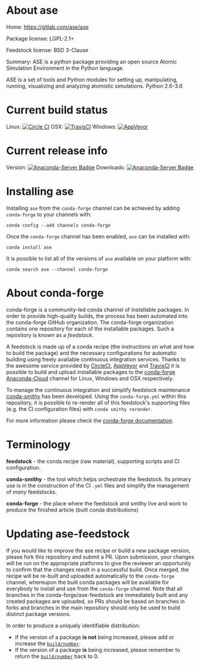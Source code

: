 About ase
=========

Home: https://gitlab.com/ase/ase

Package license: LGPL-2.1+

Feedstock license: BSD 3-Clause

Summary: ASE is a python package providing an open source Atomic Simulation Environment in the Python language.

ASE is a set of tools and Python modules for setting up,
manipulating, running, visualizing and analyzing atomistic simulations.
Python 2.6-3.6


Current build status
====================

Linux: [![Circle CI](https://circleci.com/gh/conda-forge/ase-feedstock.svg?style=shield)](https://circleci.com/gh/conda-forge/ase-feedstock)
OSX: [![TravisCI](https://travis-ci.org/conda-forge/ase-feedstock.svg?branch=master)](https://travis-ci.org/conda-forge/ase-feedstock)
Windows: [![AppVeyor](https://ci.appveyor.com/api/projects/status/github/conda-forge/ase-feedstock?svg=True)](https://ci.appveyor.com/project/conda-forge/ase-feedstock/branch/master)

Current release info
====================
Version: [![Anaconda-Server Badge](https://anaconda.org/conda-forge/ase/badges/version.svg)](https://anaconda.org/conda-forge/ase)
Downloads: [![Anaconda-Server Badge](https://anaconda.org/conda-forge/ase/badges/downloads.svg)](https://anaconda.org/conda-forge/ase)

Installing ase
==============

Installing `ase` from the `conda-forge` channel can be achieved by adding `conda-forge` to your channels with:

```
conda config --add channels conda-forge
```

Once the `conda-forge` channel has been enabled, `ase` can be installed with:

```
conda install ase
```

It is possible to list all of the versions of `ase` available on your platform with:

```
conda search ase --channel conda-forge
```


About conda-forge
=================

conda-forge is a community-led conda channel of installable packages.
In order to provide high-quality builds, the process has been automated into the
conda-forge GitHub organization. The conda-forge organization contains one repository
for each of the installable packages. Such a repository is known as a *feedstock*.

A feedstock is made up of a conda recipe (the instructions on what and how to build
the package) and the necessary configurations for automatic building using freely
available continuous integration services. Thanks to the awesome service provided by
[CircleCI](https://circleci.com/), [AppVeyor](http://www.appveyor.com/)
and [TravisCI](https://travis-ci.org/) it is possible to build and upload installable
packages to the [conda-forge](https://anaconda.org/conda-forge)
[Anaconda-Cloud](http://docs.anaconda.org/) channel for Linux, Windows and OSX respectively.

To manage the continuous integration and simplify feedstock maintenance
[conda-smithy](http://github.com/conda-forge/conda-smithy) has been developed.
Using the ``conda-forge.yml`` within this repository, it is possible to re-render all of
this feedstock's supporting files (e.g. the CI configuration files) with ``conda smithy rerender``.

For more information please check the [conda-forge documentation](https://conda-forge.org/docs/).

Terminology
===========

**feedstock** - the conda recipe (raw material), supporting scripts and CI configuration.

**conda-smithy** - the tool which helps orchestrate the feedstock.
                   Its primary use is in the construction of the CI ``.yml`` files
                   and simplify the management of *many* feedstocks.

**conda-forge** - the place where the feedstock and smithy live and work to
                  produce the finished article (built conda distributions)


Updating ase-feedstock
======================

If you would like to improve the ase recipe or build a new
package version, please fork this repository and submit a PR. Upon submission,
your changes will be run on the appropriate platforms to give the reviewer an
opportunity to confirm that the changes result in a successful build. Once
merged, the recipe will be re-built and uploaded automatically to the
`conda-forge` channel, whereupon the built conda packages will be available for
everybody to install and use from the `conda-forge` channel.
Note that all branches in the conda-forge/ase-feedstock are
immediately built and any created packages are uploaded, so PRs should be based
on branches in forks and branches in the main repository should only be used to
build distinct package versions.

In order to produce a uniquely identifiable distribution:
 * If the version of a package **is not** being increased, please add or increase
   the [``build/number``](http://conda.pydata.org/docs/building/meta-yaml.html#build-number-and-string).
 * If the version of a package **is** being increased, please remember to return
   the [``build/number``](http://conda.pydata.org/docs/building/meta-yaml.html#build-number-and-string)
   back to 0.